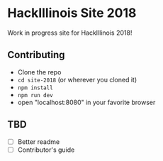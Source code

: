 # HackIllinois Site 2018

Work in progress site for HackIllinois 2018!

## Contributing
- Clone the repo
- `cd site-2018` (or wherever you cloned it)
- `npm install`
- `npm run dev`
- open "localhost:8080" in your favorite browser

## TBD
- [ ] Better readme
- [ ] Contributor's guide
